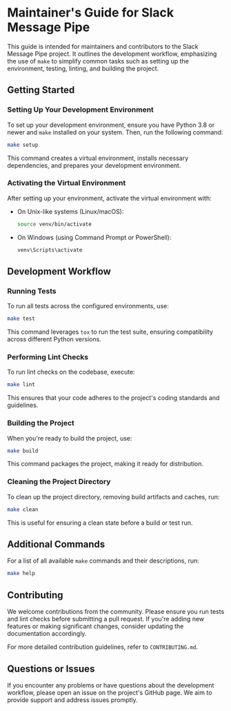 # Maintainer's Guide for Slack Message Pipe

This guide is intended for maintainers and contributors to the Slack Message Pipe project. It outlines the development workflow, emphasizing the use of `make` to simplify common tasks such as setting up the environment, testing, linting, and building the project.

## Getting Started

### Setting Up Your Development Environment

To set up your development environment, ensure you have Python 3.8 or newer and `make` installed on your system. Then, run the following command:

```bash
make setup
```

This command creates a virtual environment, installs necessary dependencies, and prepares your development environment.

### Activating the Virtual Environment

After setting up your environment, activate the virtual environment with:

- On Unix-like systems (Linux/macOS):

  ```bash
  source venv/bin/activate
  ```

- On Windows (using Command Prompt or PowerShell):

  ```bash
  venv\Scripts\activate
  ```

## Development Workflow

### Running Tests

To run all tests across the configured environments, use:

```bash
make test
```

This command leverages `tox` to run the test suite, ensuring compatibility across different Python versions.

### Performing Lint Checks

To run lint checks on the codebase, execute:

```bash
make lint
```

This ensures that your code adheres to the project's coding standards and guidelines.

### Building the Project

When you're ready to build the project, use:

```bash
make build
```

This command packages the project, making it ready for distribution.

### Cleaning the Project Directory

To clean up the project directory, removing build artifacts and caches, run:

```bash
make clean
```

This is useful for ensuring a clean state before a build or test run.

## Additional Commands

For a list of all available `make` commands and their descriptions, run:

```bash
make help
```

## Contributing

We welcome contributions from the community. Please ensure you run tests and lint checks before submitting a pull request. If you're adding new features or making significant changes, consider updating the documentation accordingly.

For more detailed contribution guidelines, refer to `CONTRIBUTING.md`.

## Questions or Issues

If you encounter any problems or have questions about the development workflow, please open an issue on the project's GitHub page. We aim to provide support and address issues promptly.
